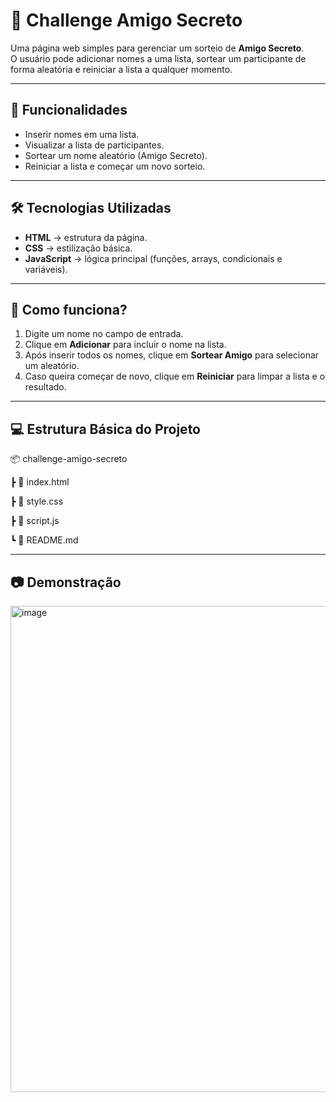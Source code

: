# 🎁 Challenge Amigo Secreto

Uma página web simples para gerenciar um sorteio de **Amigo Secreto**.  
O usuário pode adicionar nomes a uma lista, sortear um participante de forma aleatória e reiniciar a lista a qualquer momento.

---

## 🚀 Funcionalidades
- Inserir nomes em uma lista.
- Visualizar a lista de participantes.
- Sortear um nome aleatório (Amigo Secreto).
- Reiniciar a lista e começar um novo sorteio.

---

## 🛠️ Tecnologias Utilizadas
- **HTML** → estrutura da página.  
- **CSS** → estilização básica.  
- **JavaScript** → lógica principal (funções, arrays, condicionais e variáveis).

---

## 📌 Como funciona?
1. Digite um nome no campo de entrada.  
2. Clique em **Adicionar** para incluir o nome na lista.  
3. Após inserir todos os nomes, clique em **Sortear Amigo** para selecionar um aleatório.  
4. Caso queira começar de novo, clique em **Reiniciar** para limpar a lista e o resultado.

---

## 💻 Estrutura Básica do Projeto

📦 challenge-amigo-secreto

   ┣ 📜 index.html

   ┣ 📜 style.css

   ┣ 📜 script.js

   ┗ 📜 README.md

---

## 📷 Demonstração
<img width="1587" height="778" alt="image" src="https://github.com/user-attachments/assets/bda1e9d2-7b5a-4e96-819a-f7f58da4392e" />
